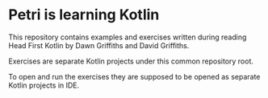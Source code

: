 # Petri is learning Kotlin

This repository contains examples and exercises written during reading Head First Kotlin by Dawn Griffiths and David Griffiths.

Exercises are separate Kotlin projects under this common repository root.

To open and run the exercises they are supposed to be opened as separate Kotlin projects in IDE.
